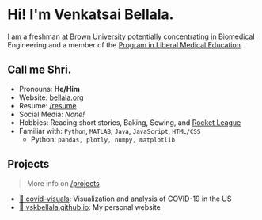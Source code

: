# Hi! I'm Venkatsai Bellala.

I am a freshman at [Brown University](https://www.brown.edu/) potentially concentrating in Biomedical Engineering and a member of the [Program in Liberal Medical Education](https://www.brown.edu/academics/medical/plme/).

## Call me Shri.

- Pronouns: **He/Him**
- Website: [bellala.org](https://bellala.org)
- Resume: [/resume](https://bellala.org/resume)
- Social Media: *None!*
- Hobbies: Reading short stories, Baking, Sewing, and [Rocket League](https://www.rocketleague.com/)
- Familiar with: `Python`, `MATLAB`, `Java`, `JavaScript`, `HTML/CSS`
    - Python: `pandas, plotly, numpy, matplotlib`

## Projects

> More info on [/projects](https://bellala.org/projects)

- [:microbe: covid-visuals](https://github.com/vskbellala/covid-visuals): Visualization and analysis of COVID-19 in the US
- [:evergreen_tree: vskbellala.github.io](https://github.com/vskbellala/vskbellala.github.io): My personal website